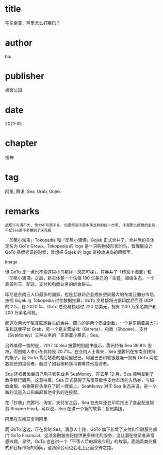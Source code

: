 # title
在东南亚，阿里怎么打腾讯？

# author
biu

# publisher
极客公园

# date
2021-05

# chapter
搜神

# tag
阿里, 腾讯, Sea, Grab, Gojek

# remarks
`战场不可谓不大, 势力不可谓不多. 但是终究不是中美这样的统一市场, 不是那么好做的生意. 千亿Sea差不多摸到了天花板`

「印尼小淘宝」Tokopedia 和「印尼小滴滴」Gojek 正式合并了，合并后的实体定名为 GoTo Group。Tokopedia 的 logo 是一只购物袋形状的鸟，管理层设计 GoTo 品牌标识的时候，曾想把 Gojek 的 logo 直接放进鸟的眼眶里。

Image

但 GoTo 却一点也不像这只小鸟那样「憨态可掬」，在吞并了「印尼小淘宝」和「印尼小滴滴」之后，新实体是一个估值 180 亿美元的「生猛」超级生态，一个涵盖叫车、配送、支付和电商业务的综合巨头。



印尼是东南亚人口最多的国家，也是互联网企业成长空间最大的东南亚细分市场。按照 Gojek 与 Tokopedia 过往数据推算，GoTo 交易额将占据印度尼西亚 GDP 的 2%。在 2020 年，GoTo 总交易额超过 220 亿美元，拥有 1100 万余名商户和 200 万余名司机。



而这次两大印尼互联网巨头的合并，瞄向的是两个商业劲敌，一个是东南亚最大叫车和送餐平台 Grab，另一个是主营游戏（Garena）、电商（Shopee）、支付（SeaMoney）三种业务的「东南亚小腾讯」Sea。



另外值得一提的是，2017 年 Sea 披露的招股书显示，腾讯持有 Sea 39.8% 股权，而创始人李小冬仅持股 20.7%。在业内人士看来，Sea 是腾讯在东南亚扶持的棋子。而 GoTo 背后站着的是阿里巴巴。阿里巴巴和软银是唯一拥有 GoTo 两位数股份的投资者，超过了如谷歌和淡马锡等其他投资者。


Sea 还积极发展自己电子钱包业务 SeaMoney，在去年 12 月，Sea 顺利拿到了数字银行牌照。这意味着，Sea 正式获得了东南亚数字支付市场的入场券，与蚂蚁金服、谷歌等巨头坐在了同一牌桌上。SeaMoney 对于 Sea 生态来说，是一个新的流量入口和串起其他业务的连接器。

在「抄袭」完腾讯、淘宝、支付宝之后，Sea 在去年还在印尼推出了食品配送服务 Shopee Food。可以说，Sea 在讲一个新的故事：复制美团。


阿里在东南亚复制阿里




而 GoTo 这边，正在复制 Sea。消息人士称，GoTo 旗下新增了支付和金融服务部门 GoTo Financial，这项金融服务将提供更多样化的服务，这让潜在投资者非常感兴趣。显然，GoTo 也在讲一个「不落人后的超级应用」的故事。而随着商业模式和目标市场的趋同，这两家公司也会走上正面交锋之路。
